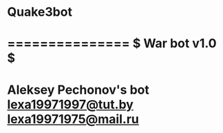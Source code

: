 # Quake3bot

===============
$ War bot v1.0 $
===============
Aleksey Pechonov's bot
lexa19971997@tut.by
lexa19971975@mail.ru
=================
